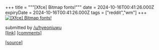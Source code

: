 +++
title = """[Xfce] Bitmap fonts!"""
date = 2024-10-16T00:41:26.000Z
expiryDate = 2024-10-16T00:41:26.000Z
tags = ["reddit","wm"]
+++
[![[Xfce] Bitmap fonts!](https://b.thumbs.redditmedia.com/L-RHkSy2dBeXfsTZC7PvFmA1qG77q3OpvHaT_EJw2hM.jpg "[Xfce] Bitmap fonts!")](https://www.reddit.com/r/unixporn/comments/1g4n14a/xfce_bitmap_fonts/)

submitted by [/u/hyeoniuwu](https://www.reddit.com/user/hyeoniuwu)  
[\[link\]](https://www.reddit.com/gallery/1g4n14a) [\[comments\]](https://www.reddit.com/r/unixporn/comments/1g4n14a/xfce_bitmap_fonts/)

[[source]](https://www.reddit.com/r/unixporn/comments/1g4n14a/xfce_bitmap_fonts/)
